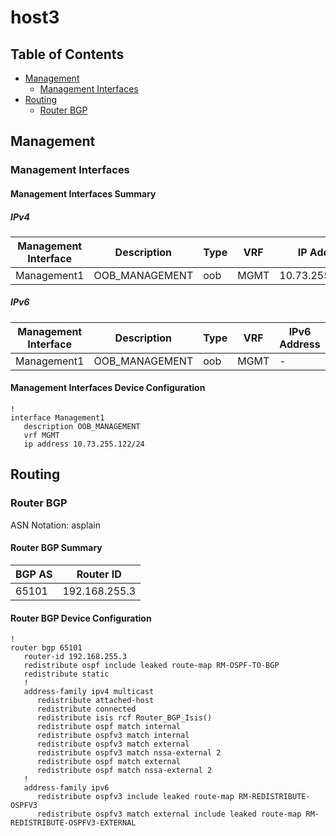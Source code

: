 # host3

## Table of Contents

- [Management](#management)
  - [Management Interfaces](#management-interfaces)
- [Routing](#routing)
  - [Router BGP](#router-bgp)

## Management

### Management Interfaces

#### Management Interfaces Summary

##### IPv4

| Management Interface | Description | Type | VRF | IP Address | Gateway |
| -------------------- | ----------- | ---- | --- | ---------- | ------- |
| Management1 | OOB_MANAGEMENT | oob | MGMT | 10.73.255.122/24 | 10.73.255.2 |

##### IPv6

| Management Interface | Description | Type | VRF | IPv6 Address | IPv6 Gateway |
| -------------------- | ----------- | ---- | --- | ------------ | ------------ |
| Management1 | OOB_MANAGEMENT | oob | MGMT | - | - |

#### Management Interfaces Device Configuration

```eos
!
interface Management1
   description OOB_MANAGEMENT
   vrf MGMT
   ip address 10.73.255.122/24
```

## Routing

### Router BGP

ASN Notation: asplain

#### Router BGP Summary

| BGP AS | Router ID |
| ------ | --------- |
| 65101 | 192.168.255.3 |

#### Router BGP Device Configuration

```eos
!
router bgp 65101
   router-id 192.168.255.3
   redistribute ospf include leaked route-map RM-OSPF-TO-BGP
   redistribute static
   !
   address-family ipv4 multicast
      redistribute attached-host
      redistribute connected
      redistribute isis rcf Router_BGP_Isis()
      redistribute ospf match internal
      redistribute ospfv3 match internal
      redistribute ospfv3 match external
      redistribute ospfv3 match nssa-external 2
      redistribute ospf match external
      redistribute ospf match nssa-external 2
   !
   address-family ipv6
      redistribute ospfv3 include leaked route-map RM-REDISTRIBUTE-OSPFV3
      redistribute ospfv3 match external include leaked route-map RM-REDISTRIBUTE-OSPFV3-EXTERNAL
```
